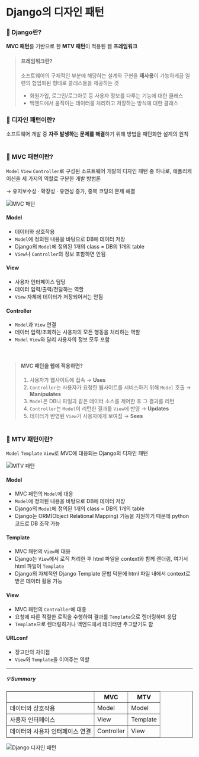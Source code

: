 # Django의 디자인 패턴

### 📜 Django란?
**MVC 패턴**를 기반으로 한 **MTV 패턴**이 적용된 웹 **프레임워크**

>#### 프레임워크란?
>소프트웨어의 구체적인 부분에 해당하는 설계와 구현을 **재사용**이 가능하게끔 일련의 협업화된 형태로 클래스들을 제공하는 것
>* 회원가입, 로그인/로그아웃 등 사용자 정보를 다루는 기능에 대한 클래스
>* 백엔드에서 움직이는 데이터를 처리하고 저장하는 방식에 대한 클래스

### 🧩 디자인 패턴이란?
소프트웨어 개발 중 **자주 발생하는 문제를 해결**하기 위해 방법을 패턴화한 설계의 원칙

#

### 🧩 MVC 패턴이란?
`Model` `View` `Controller`로 구성된 소프트웨어 개발의 디자인 패턴 중 하나로, 애플리케이션을 세 가지의 역할로 구분한 개발 방법론

&rarr; 유지보수성 · 확장성 · 유연성 증가, 중복 코딩의 문제 해결

![MVC 패턴](https://user-images.githubusercontent.com/97721883/235830787-0a8ddb11-6b08-4d6e-815e-d52ac487157b.PNG)

#### Model
* 데이터와 상호작용
* `Model`에 정의된 내용을 바탕으로 DB에 데이터 저장
* Django의 `Model`에 정의된 1개의 class = DB의 1개의 table
* `View`나 `Controller`의 정보 포함하면 안됨

#### View
* 사용자 인터페이스 담당
* 데이터 입력/출력/전달하는 역할
* `View` 자체에 데이터가 저장되어서는 안됨

#### Controller
* `Model`과 `View` 연결
* 데이터 입력/조회하는 사용자의 모든 행동을 처리하는 역할
* `Model` `View`와 달리 사용자의 정보 모두 포함

<br>

>#### MVC 패턴을 웹에 적용하면?
>1. 사용자가 웹사이트에 접속 &rarr; **Uses**
>2. `Controller`는 사용자가 요청한 웹사이트를 서비스하기 위해 `Model` 호출 &rarr; **Manipulates**
>3. `Model`은 DB나 파일과 같은 데이터 소스를 제어한 후 그 결과를 리턴
>4. `Controller`는 `Model`이 리턴한 결과를 `View`에 반영 &rarr; **Updates**
>5. 데이터가 반영된 `View`가 사용자에게 보여짐 &rarr; **Sees**

#

### 🧩 MTV 패턴이란?
`Model` `Template` `View`로 MVC에 대응되는 Django의 디자인 패턴

![MTV 패턴](https://user-images.githubusercontent.com/97721883/235831075-7cfb4879-9a1f-46c1-a7de-69d923464ebd.PNG)

#### Model
* MVC 패턴의 `Model`에 대응
* `Model`에 정의된 내용을 바탕으로 DB에 데이터 저장
* Django의 `Model`에 정의된 1개의 class = DB의 1개의 table
* Django는 ORM(Object Relational Mapping) 기능을 지원하기 때문에 python 코드로 DB 조작 가능

#### Template
* MVC 패턴의 `View`에 대응
* Django는 `View`에서 로직 처리한 후 html 파일을 context와 함께 렌더링, 여기서 html 파일이 `Template`
* Django의 자체적인 Django Template 문법 덕분에 html 파일 내에서 context로 받은 데이터 활용 가능

#### View
* MVC 패턴의 `Controller`에 대응
* 요청에 따른 적절한 로직을 수행하여 결과를 `Template`으로 렌더링하며 응답
* `Template`으로 렌더링하거나 백엔드에서 데이터만 주고받기도 함

#### URLconf
* 장고만의 차이점
* `View`와 `Template`을 이어주는 역할

---

##### 💡 Summary

<table border=1 style="border-collapse: collapse;">
  <tr>
    <th></th>
    <th>MVC</th>
    <th>MTV</th>
  </tr>
  <tr>
    <td>데이터와 상호작용</td>
    <td>Model</td>
    <td>Model</td>
  </tr>
  <tr>
    <td>사용자 인터페이스</td>
    <td>View</td>
    <td>Template</td>
  </tr>
  <tr>
    <td>데이터와 사용자 인터페이스 연결</td>
    <td>Controller</td>
    <td>View</td>
  </tr>
</table>

![Django 디자인 패턴](https://user-images.githubusercontent.com/97721883/235831177-891da75b-2738-416d-ae1c-37d214e91d68.PNG)
